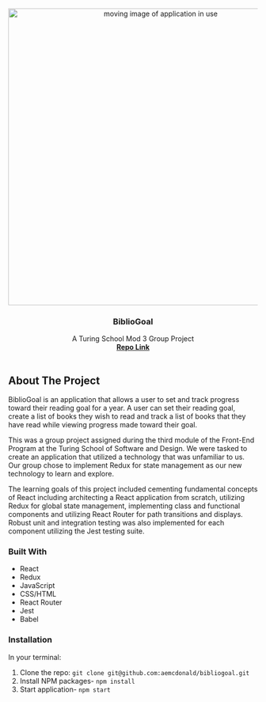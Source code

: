 <br />
<p align="center">
  <a href="https://github.com/aemcdonald/bibliogoal">
    <img src="src/RTJourney1.gif" alt="moving image of application in use" width="600">
  </a>
  <h3 align="center">BiblioGoal</h3>
  <p align="center">
    A Turing School Mod 3 Group Project
    <br />
    <a href="https://github.com/aemcdonald/bibliogoal"><strong>Repo Link</strong></a>
    <br />
    <br />
  </p>
</p>

## About The Project
BiblioGoal is an application that allows a user to set and track progress toward their reading goal for a year. A user can set their reading goal, create a list of books they wish to read and track a list of books that they have read while viewing progress made toward their goal.

This was a group project assigned during the third module of the Front-End Program at the Turing School of Software and Design. We were tasked to create an application that utilized a technology that was unfamiliar to us. Our group chose to implement Redux for state management as our new technology to learn and explore.

The learning goals of this project included cementing fundamental concepts of React including architecting a React application from scratch, utilizing Redux for global state management, implementing class and functional components and utilizing React Router for path transitions and displays. Robust unit and integration testing was also implemented for each component utilizing the Jest testing suite.

### Built With
* React
* Redux
* JavaScript
* CSS/HTML
* React Router
* Jest
* Babel

### Installation
In your terminal:
1. Clone the repo:
`git clone git@github.com:aemcdonald/bibliogoal.git`
2. Install NPM packages- `npm install`
3. Start application- `npm start`
